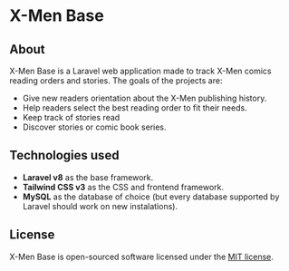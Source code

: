 # X-Men Base

## About

X-Men Base is a Laravel web application made to track X-Men comics reading orders and stories. The goals of the projects are:

- Give new readers orientation about the X-Men publishing history.
- Help readers select the best reading order to fit their needs.
- Keep track of stories read
- Discover stories or comic book series.

## Technologies used

- **Laravel v8** as the base framework.
- **Tailwind CSS v3** as the CSS and frontend framework.
- **MySQL** as the database of choice (but every database supported by Laravel should work on new instalations).

## License

X-Men Base is open-sourced software licensed under the [MIT license](https://opensource.org/licenses/MIT).
